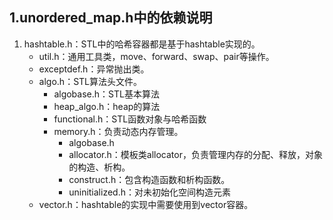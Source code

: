 ## 1.unordered_map.h中的依赖说明

1. hashtable.h：STL中的哈希容器都是基于hashtable实现的。
   - util.h：通用工具类，move、forward、swap、pair等操作。
   - exceptdef.h：异常抛出类。
   - algo.h：STL算法头文件。
     - algobase.h：STL基本算法
     - heap_algo.h：heap的算法
     - functional.h：STL函数对象与哈希函数
     - memory.h：负责动态内存管理。
       - algobase.h
       - allocator.h：模板类allocator，负责管理内存的分配、释放，对象的构造、析构。
       - construct.h：包含构造函数和析构函数。
       - uninitialized.h：对未初始化空间构造元素
   - vector.h：hashtable的实现中需要使用到vector容器。
